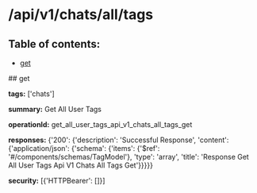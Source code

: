 # /api/v1/chats/all/tags

## Table of contents:
- [get](#get)

<a name="get" />
## get

**tags:** ['chats']

**summary:** Get All User Tags

**operationId:** get_all_user_tags_api_v1_chats_all_tags_get

**responses:** {'200': {'description': 'Successful Response', 'content': {'application/json': {'schema': {'items': {'$ref': '#/components/schemas/TagModel'}, 'type': 'array', 'title': 'Response Get All User Tags Api V1 Chats All Tags Get'}}}}}

**security:** [{'HTTPBearer': []}]

